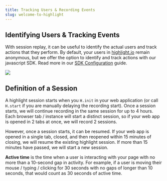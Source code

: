 ```yaml
---
title: Tracking Users & Recording Events
slug: welcome-to-highlight
---
```


## Identifying Users & Tracking Events

With session replay, it can be useful to identify the actual users and track actions that they perform. By default, your users in [highlight.io](https://highlight.io) remain anonymous, but we offer the option to identify and track actions with our javascript SDK. Read more in our [SDK Configuration](../../../getting-started/3_client-sdk/7_replay-configuration/1_overview.md) guide.

![](/images/user-info.png)

## Definition of a Session

A highlight session starts when you `H.init` in your web application (or call `H.start` if you are manually delaying the recording start). Once a session starts, we will continue recording in the same session for up to 4 hours. Each browser tab / instance will start a distinct session, so if your web app is opened in 2 tabs at once, we will record 2 sessions. 

However, once a session starts, it can be resumed. If your web app is opened in a single tab, closed, and then reopened within 15 minutes of closing, we will resume the existing highlight session. If more than 15 minutes have passed, we will start a new session.

**Active time** is the time when a user is interacting with your page with no more than a 10-second gap in activity. For example, if a user is moving their mouse / typing / clicking for 30 seconds with no gaps of longer than 10 seconds, that would count as 30 seconds of active time.
